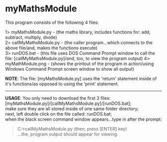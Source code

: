 # myMathsModule

This program consists of the following 4 files:

1> myMathsModule.py -        (the maths library, includes functions for: add, subtract, multiply, divide)  
2> callMyMathsModule.py -    (the caller program...which connects to the above file/and, makes the functions execute)  
3> runDOS.bat - (this file uses DOS Command Prompt window to call the file: [callMyMathsModule.py]/and, too, to view the program output)
4> myMathModule.png -        (shows the printout of the program in action/using Windows Command Prompt screen window to show all output)  

**NOTE**: The file: [myMathsModule.py] uses the 'return' statement inside of it's functions/as opposed to using the 'print' statement.  

-----

**USAGE**: You only need to download the first 3 files: [myMathsModule.py]/[callMyMathsModule.py]/[runDOS.bat];    
make sure they are all stored inside of one same folder directory;     
next, left double click on the file called: runDOS.bat;    
when the black screen command window appears...type in after the prompt:   
>  C:\>callMyMathsModule.py  (then, press [ENTER] key)    
...the, program output should appear for viewing.  

